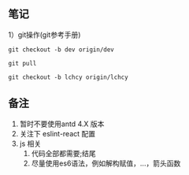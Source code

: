 ## 笔记
  1）git操作(git参考手册)
    <!-- http://gitref.justjavac.com/basic/#add -->

    git checkout -b dev origin/dev

    git pull

    git checkout -b lchcy origin/lchcy

## 备注
1. 暂时不要使用antd 4.X 版本
2. 关注下 eslint-react 配置
3. js 相关
    1. 代码全部都需要;结尾
    2. 尽量使用es6语法，例如解构赋值，...，箭头函数